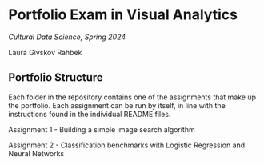 # Portfolio Exam in Visual Analytics 

*Cultural Data Science, Spring 2024*

Laura Givskov Rahbek

## Portfolio Structure 

Each folder in the repository contains one of the assignments that make up the portfolio. Each assignment can be run by itself, in line with the instructions found in the individual README files.

Assignment 1 - Building a simple image search algorithm

Assignment 2 - Classification benchmarks with Logistic Regression and Neural Networks
 

